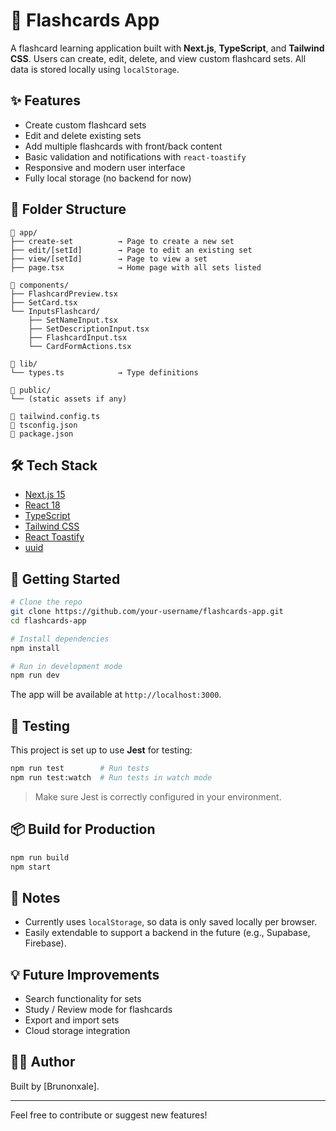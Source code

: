 
# 🧠 Flashcards App

A flashcard learning application built with **Next.js**, **TypeScript**, and **Tailwind CSS**. Users can create, edit, delete, and view custom flashcard sets. All data is stored locally using `localStorage`.

## ✨ Features

- Create custom flashcard sets
- Edit and delete existing sets
- Add multiple flashcards with front/back content
- Basic validation and notifications with `react-toastify`
- Responsive and modern user interface
- Fully local storage (no backend for now)

## 🧱 Folder Structure

```
📁 app/
├── create-set          → Page to create a new set
├── edit/[setId]        → Page to edit an existing set
├── view/[setId]        → Page to view a set
├── page.tsx            → Home page with all sets listed

📁 components/
├── FlashcardPreview.tsx
├── SetCard.tsx
└── InputsFlashcard/
    ├── SetNameInput.tsx
    ├── SetDescriptionInput.tsx
    ├── FlashcardInput.tsx
    └── CardFormActions.tsx

📁 lib/
└── types.ts            → Type definitions

📁 public/
└── (static assets if any)

📄 tailwind.config.ts
📄 tsconfig.json
📄 package.json
```

## 🛠️ Tech Stack

- [Next.js 15](https://nextjs.org/)
- [React 18](https://reactjs.org/)
- [TypeScript](https://www.typescriptlang.org/)
- [Tailwind CSS](https://tailwindcss.com/)
- [React Toastify](https://fkhadra.github.io/react-toastify/)
- [uuid](https://www.npmjs.com/package/uuid)

## 🚀 Getting Started

```bash
# Clone the repo
git clone https://github.com/your-username/flashcards-app.git
cd flashcards-app

# Install dependencies
npm install

# Run in development mode
npm run dev
```

The app will be available at `http://localhost:3000`.

## 🧪 Testing

This project is set up to use **Jest** for testing:

```bash
npm run test        # Run tests
npm run test:watch  # Run tests in watch mode
```

> Make sure Jest is correctly configured in your environment.

## 📦 Build for Production

```bash
npm run build
npm start
```

## 📌 Notes

- Currently uses `localStorage`, so data is only saved locally per browser.
- Easily extendable to support a backend in the future (e.g., Supabase, Firebase).

## 💡 Future Improvements

- Search functionality for sets
- Study / Review mode for flashcards
- Export and import sets
- Cloud storage integration

## 🧑‍💻 Author

Built by [Brunonxale].

---

Feel free to contribute or suggest new features!
